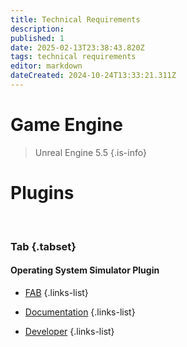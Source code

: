 ```yaml
---
title: Technical Requirements
description: 
published: 1
date: 2025-02-13T23:38:43.820Z
tags: technical requirements
editor: markdown
dateCreated: 2024-10-24T13:33:21.311Z
---
```


# Game Engine

> Unreal Engine 5.5
{.is-info}

# Plugins
<br>

### Tab {.tabset}

#### Operating System Simulator Plugin

- [FAB](https://www.fab.com/listings/c2c763aa-7dfa-4a19-b4ff-28d4b3131e6e)
{.links-list}

- [Documentation](https://docs.yetitechstudios.com/docs/)
{.links-list}

- [Developer](https://yetitechstudios.com/)
{.links-list}

<!-- 
# Hardware Requirements

# Development Tools

# Online Integration
-->